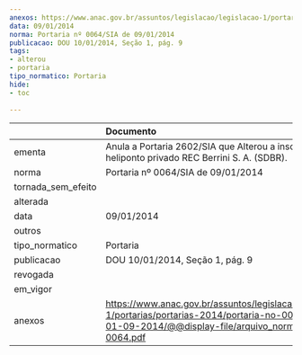 ```yaml
---
anexos: https://www.anac.gov.br/assuntos/legislacao/legislacao-1/portarias/portarias-2014/portaria-no-0064-sia-de-01-09-2014/@@display-file/arquivo_norma/PA2014-0064.pdf
data: 09/01/2014
norma: Portaria nº 0064/SIA de 09/01/2014
publicacao: DOU 10/01/2014, Seção 1, pág. 9
tags:
- alterou
- portaria
tipo_normatico: Portaria
hide: 
- toc 
 
---
```


|                    | Documento                                                                                                                                                         |
|:-------------------|:------------------------------------------------------------------------------------------------------------------------------------------------------------------|
| ementa             | Anula a Portaria 2602/SIA que Alterou a inscrição do heliponto privado REC Berrini S. A. (SDBR).                                                                  |
| norma              | Portaria nº 0064/SIA de 09/01/2014                                                                                                                                |
| tornada_sem_efeito |                                                                                                                                                                   |
| alterada           |                                                                                                                                                                   |
| data               | 09/01/2014                                                                                                                                                        |
| outros             |                                                                                                                                                                   |
| tipo_normatico     | Portaria                                                                                                                                                          |
| publicacao         | DOU 10/01/2014, Seção 1, pág. 9                                                                                                                                   |
| revogada           |                                                                                                                                                                   |
| em_vigor           |                                                                                                                                                                   |
| anexos             | https://www.anac.gov.br/assuntos/legislacao/legislacao-1/portarias/portarias-2014/portaria-no-0064-sia-de-01-09-2014/@@display-file/arquivo_norma/PA2014-0064.pdf |